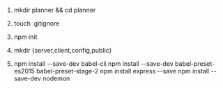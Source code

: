 1. mkdir planner && cd planner
2. touch .gitignore
3. npm init 
4. mkdir {server,client,config,public}

5. npm install --save-dev babel-cli
   npm install --save-dev babel-preset-es2015 babel-preset-stage-2
   npm install express --save
   npm install --save-dev nodemon